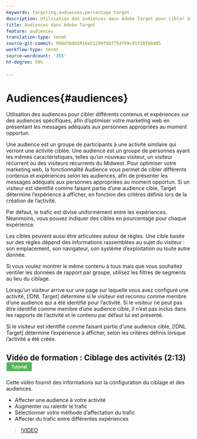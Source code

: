 ```yaml
---
keywords: Targeting;audiences;percentage target
description: Utilisation des audiences dans Adobe Target pour cibler différents contenus et expériences sur des audiences spécifiques, afin d’optimiser votre marketing web en présentant les messages adéquats aux personnes appropriées au moment opportun.
title: Audiences dans Adobe Target
feature: audiences
translation-type: tm+mt
source-git-commit: 968d36d65016e51290f6bf754f69c91fd8f68405
workflow-type: tm+mt
source-wordcount: '355'
ht-degree: 99%

---
```



# Audiences{#audiences}

Utilisation des audiences pour cibler différents contenus et expériences sur des audiences spécifiques, afin d’optimiser votre marketing web en présentant les messages adéquats aux personnes appropriées au moment opportun.

Une audience est un groupe de participants à une activité similaire qui verront une activité ciblée.  Une audience est un groupe de personnes ayant les mêmes caractéristiques, telles qu’un nouveau visiteur, un visiteur récurrent ou des visiteurs récurrents du Midwest. Pour optimiser votre marketing web, la fonctionnalité Audience vous permet de cibler différents contenus et expériences selon les audiences, afin de présenter les messages adéquats aux personnes appropriées au moment opportun. Si un visiteur est identifié comme faisant partie d’une audience cible, Target détermine l’expérience à afficher, en fonction des critères définis lors de la création de l’activité.

Par défaut, le trafic est divisé uniformément entre les expériences. Néanmoins, vous pouvez indiquer des cibles en pourcentage pour chaque expérience.

Les cibles peuvent aussi être articulées autour de règles. Une cible basée sur des règles dépend des informations rassemblées au sujet du visiteur : son emplacement, son navigateur, son système d’exploitation ou toute autre donnée.

Si vous voulez montrer le même contenu à tous mais que vous souhaitez ventiler les données de rapport par groupe, utilisez les filtres de segments au lieu du ciblage.

Lorsqu’un visiteur arrive sur une page sur laquelle vous avez configuré une activité, [!DNL Target] détermine si le visiteur est reconnu comme membre d’une audience qui a été identifié pour l’activité. Si le visiteur ne peut pas être identifié comme membre d’une audience cible, il n’est pas inclus dans les rapports de l’activité et le contenu par défaut lui est présenté.

Si le visiteur est identifié comme faisant partie d’une audience cible, [!DNL Target] détermine l’expérience à afficher, selon les critères définis lorsque l’activité a été créée.

## Vidéo de formation : Ciblage des activités (2:13)  ![Badge de didacticiel](/help/assets/tutorial.png)

Cette vidéo fournit des informations sur la configuration du ciblage et des audiences.

* Affecter une audience à votre activité
* Augmenter ou ralentir le trafic
* Sélectionner votre méthode d’affectation du trafic
* Affecter du trafic entre différentes expériences

>[!VIDEO](https://video.tv.adobe.com/v/17385)
